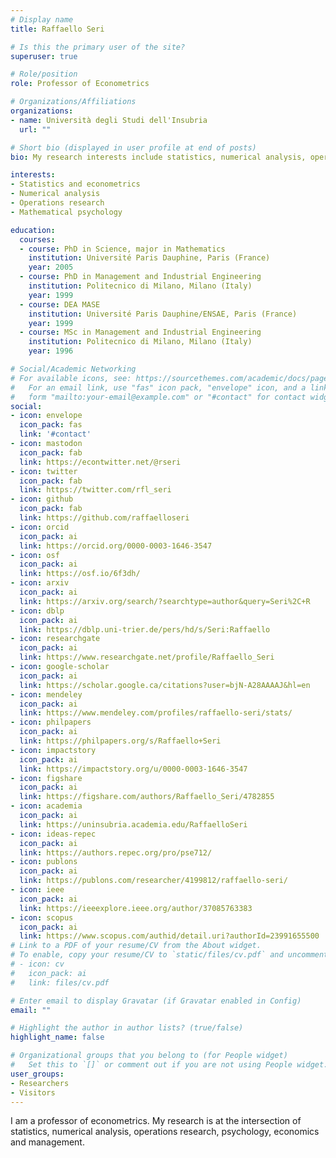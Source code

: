 ```yaml
---
# Display name
title: Raffaello Seri

# Is this the primary user of the site?
superuser: true

# Role/position
role: Professor of Econometrics

# Organizations/Affiliations
organizations:
- name: Università degli Studi dell'Insubria
  url: ""

# Short bio (displayed in user profile at end of posts)
bio: My research interests include statistics, numerical analysis, operations research, psychology, economics and management.

interests:
- Statistics and econometrics
- Numerical analysis
- Operations research
- Mathematical psychology

education:
  courses:
  - course: PhD in Science, major in Mathematics
    institution: Université Paris Dauphine, Paris (France)
    year: 2005
  - course: PhD in Management and Industrial Engineering
    institution: Politecnico di Milano, Milano (Italy)
    year: 1999
  - course: DEA MASE
    institution: Université Paris Dauphine/ENSAE, Paris (France)
    year: 1999
  - course: MSc in Management and Industrial Engineering
    institution: Politecnico di Milano, Milano (Italy)
    year: 1996

# Social/Academic Networking
# For available icons, see: https://sourcethemes.com/academic/docs/page-builder/#icons
#   For an email link, use "fas" icon pack, "envelope" icon, and a link in the
#   form "mailto:your-email@example.com" or "#contact" for contact widget.
social:
- icon: envelope
  icon_pack: fas
  link: '#contact'
- icon: mastodon
  icon_pack: fab
  link: https://econtwitter.net/@rseri
- icon: twitter
  icon_pack: fab
  link: https://twitter.com/rfl_seri
- icon: github
  icon_pack: fab
  link: https://github.com/raffaelloseri
- icon: orcid
  icon_pack: ai
  link: https://orcid.org/0000-0003-1646-3547
- icon: osf
  icon_pack: ai
  link: https://osf.io/6f3dh/
- icon: arxiv
  icon_pack: ai
  link: https://arxiv.org/search/?searchtype=author&query=Seri%2C+R
- icon: dblp
  icon_pack: ai
  link: https://dblp.uni-trier.de/pers/hd/s/Seri:Raffaello
- icon: researchgate
  icon_pack: ai
  link: https://www.researchgate.net/profile/Raffaello_Seri
- icon: google-scholar
  icon_pack: ai
  link: https://scholar.google.ca/citations?user=bjN-A28AAAAJ&hl=en
- icon: mendeley
  icon_pack: ai
  link: https://www.mendeley.com/profiles/raffaello-seri/stats/
- icon: philpapers
  icon_pack: ai
  link: https://philpapers.org/s/Raffaello+Seri
- icon: impactstory
  icon_pack: ai
  link: https://impactstory.org/u/0000-0003-1646-3547
- icon: figshare
  icon_pack: ai
  link: https://figshare.com/authors/Raffaello_Seri/4782855
- icon: academia
  icon_pack: ai
  link: https://uninsubria.academia.edu/RaffaelloSeri
- icon: ideas-repec
  icon_pack: ai
  link: https://authors.repec.org/pro/pse712/
- icon: publons
  icon_pack: ai
  link: https://publons.com/researcher/4199812/raffaello-seri/
- icon: ieee
  icon_pack: ai
  link: https://ieeexplore.ieee.org/author/37085763383
- icon: scopus
  icon_pack: ai
  link: https://www.scopus.com/authid/detail.uri?authorId=23991655500
# Link to a PDF of your resume/CV from the About widget.
# To enable, copy your resume/CV to `static/files/cv.pdf` and uncomment the lines below.
# - icon: cv
#   icon_pack: ai
#   link: files/cv.pdf

# Enter email to display Gravatar (if Gravatar enabled in Config)
email: ""

# Highlight the author in author lists? (true/false)
highlight_name: false

# Organizational groups that you belong to (for People widget)
#   Set this to `[]` or comment out if you are not using People widget.
user_groups:
- Researchers
- Visitors
---
```


I am a professor of econometrics. My research is at the intersection of statistics, numerical analysis, operations research, psychology, economics and management.
